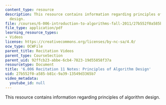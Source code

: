 ```yaml
---
content_type: resource
description: This resource contains information regarding principles of algorithm
  design.
file: /courses/6-006-introduction-to-algorithms-fall-2011/27b552f0a585b81c9a3913549d3365b7_MIT6_006F11_rec11.pdf
file_type: application/pdf
learning_resource_types:
- Videos
license: https://creativecommons.org/licenses/by-nc-sa/4.0/
ocw_type: OCWFile
parent_title: Recitation Videos
parent_type: CourseSection
parent_uid: 92ffcb23-abbe-6cb4-7823-19d55858f37a
resourcetype: Document
title: '6.006 Recitation 11 Notes: Principles of Algorithm Design'
uid: 27b552f0-a585-b81c-9a39-13549d3365b7
video_metadata:
  youtube_id: null
---
```

This resource contains information regarding principles of algorithm design.